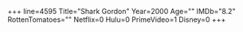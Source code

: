 +++
line=4595
Title="Shark Gordon"
Year=2000
Age=""
IMDb="8.2"
RottenTomatoes=""
Netflix=0
Hulu=0
PrimeVideo=1
Disney=0
+++

